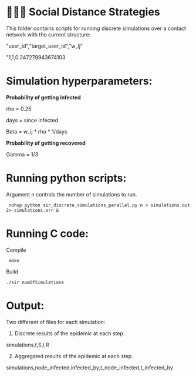 # 🧑‍🤝‍🧑 Social Distance Strategies #

This folder contains scripts for running discrete simulations over a contact network with the current structure:

"user_id","target_user_id","w_ij"

"1,1,0.247279943674103

# Simulation hyperparameters:

__Probability of getting infected__

rho = 0.25 

days = since infected

Beta = w_ij * rho * 1/days

__Probability of getting recovered__

Gamma = 1/3

# Running python scripts:

Argument n controls the number of simulations to run.

```
 nohup python sir_discrete_simulations_parallel.py n > simulations.out 2> simulations.err &
```

# Running C code:

Compile

```
 make
```

Build

```
./sir numOfSimulations
```

# Output:

Two different of files for each simulation:

1) Discrete results of the epidemic at each step.

simulations,t,S,I,R

2) Aggregated results of the epidemic at each step.

simulations,node_infected,infected_by,t_node_infected,t_infected_by